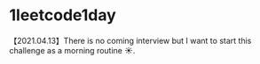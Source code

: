 # 1leetcode1day

【2021.04.13】There is no coming interview but I want to start this challenge as a morning routine ☀️. 
